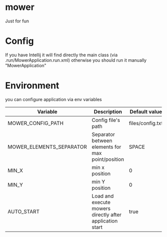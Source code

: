 # mower

Just for fun

# Config

If you have Intellij it will find directly the main class (via .run/MowerApplication.run.xml) otherwise you should run
it manually "MowerApplication"

# Environment

you can configure application via env variables

Variable | Description |Default value |
--- | --- | --- |
MOWER_CONFIG_PATH | Config file's path |files/config.txt |
MOWER_ELEMENTS_SEPARATOR | Separator between elements for max point/position |SPACE|
MIN_X | min x position |0|
MIN_Y |min Y position  |0|
AUTO_START | Load and execute mowers directly after application start |true|
